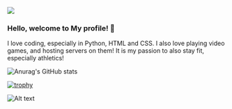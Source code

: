 ![](https://komarev.com/ghpvc/?username=Bump64) 


### Hello, welcome to My profile! 👋

I love coding, especially in Python, HTML and CSS.
I also love playing video games, and hosting servers on them!
It is my passion to also stay fit, especially athletics!

![Anurag's GitHub stats](https://github-readme-stats.vercel.app/api?username=Bump64&show_icons=true&theme=radical)


[![trophy](https://github-profile-trophy.vercel.app/?username=Bump64&theme=monokai)](https://github.com/ryo-ma/github-profile-trophy)


![Alt text](https://spotify-recently-played-readme.vercel.app/api?user=31pngyfpy4hkgslqld3shur3ph6i)

